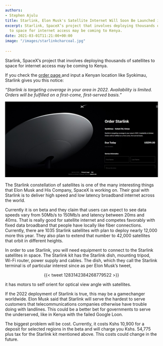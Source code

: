 ```yaml
---
authors:
- Stephen Ajulu
title: Starlink, Elon Musk's Satellite Internet Will Soon Be Launched in Kenya
excerpt: Starlink, SpaceX’s project that involves deploying thousands of satellites
  to space for internet access may be coming to Kenya.
date: 2021-03-01T11:21:00+00:00
image: "/images/starlinkcharcoal.jpg"

---
```

Starlink, SpaceX’s project that involves deploying thousands of satellites to space for internet access may be coming to Kenya.

If you check the [order page ](https://www.starlink.com/preorder/)and input a Kenyan location like Syokimau, Starlink gives you this notice:

_“Starlink is targeting coverage in your area in 2022. Availability is limited. Orders will be fulfilled on a first-come, first-served basis.”_

![](/static/images/web-capture_1-3-2021_141730_www-starlink-com.jpeg)

The Starlink constellation of satellites is one of the many interesting things that Elon Musk and His Company, SpaceX is working on. Their goal with Starlink is to deliver high speed and low latency broadband internet across the world.

Currently it is on beta and they claim that users can expect to see data speeds vary from 50Mb/s to 150Mb/s and latency between 20ms and 40ms. That is really good for satellite internet and competes favorably with fixed data broadband that people have locally like fiber connections. Currently, there are 1035 Starlink satellites with plan to deploy nearly 12,000 more this year. They also plan to extend that number to 42,000 satellites that orbit in different heights.

In order to use Starlink, you will need equipment to connect to the Starlink satellites in space. The Starlink kit has the Starlink dish, mounting tripod, Wi-Fi router, power supply and cables. The dish, which they call the Starlink terminal is of particular interest since as per Elon Musk’s tweet, 

<div align="center">
{{< tweet 1283142384268779522 >}}
  </div>

it has motors to self orient for optical view angle with satellites.

If the 2022 deployment of Starlink is true, this may be a gamechanger worldwide. Elon Musk said that Starlink will serve the hardest to serve customers that telecommunications companies otherwise have trouble doing with landlines. This could be a better bet for governments to serve the underserved, like in Kenya with the failed Google Loon.

The biggest problem will be cost. Currently, it costs Kshs 10,900 for a deposit for selected regions in the beta and will charge you Kshs. 54,775 plus tax for the Starlink kit mentioned above. This costs could change in the future.

